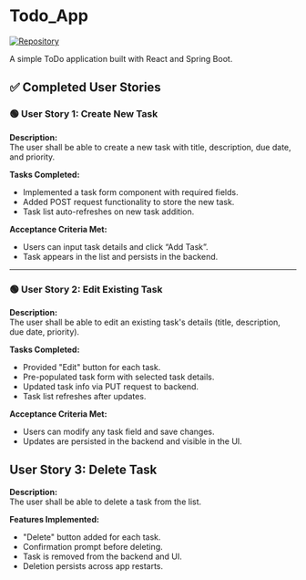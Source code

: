 

# Todo_App

[![Repository](https://img.shields.io/badge/Repo-Todo_App-blue)](https://github.com/irfanpasha111/Todo_App)

A simple ToDo application built with React and Spring Boot.

## ✅ Completed User Stories

### 🟢 User Story 1: Create New Task

**Description:**  
The user shall be able to create a new task with title, description, due date, and priority.

**Tasks Completed:**
- Implemented a task form component with required fields.
- Added POST request functionality to store the new task.
- Task list auto-refreshes on new task addition.

**Acceptance Criteria Met:**
- Users can input task details and click “Add Task”.
- Task appears in the list and persists in the backend.

---

### 🟢 User Story 2: Edit Existing Task

**Description:**  
The user shall be able to edit an existing task's details (title, description, due date, priority).

**Tasks Completed:**
- Provided "Edit" button for each task.
- Pre-populated task form with selected task details.
- Updated task info via PUT request to backend.
- Task list refreshes after updates.

**Acceptance Criteria Met:**
- Users can modify any task field and save changes.
- Updates are persisted in the backend and visible in the UI.

## User Story 3: Delete Task

**Description:**  
The user shall be able to delete a task from the list.

**Features Implemented:**
- "Delete" button added for each task.
- Confirmation prompt before deleting.
- Task is removed from the backend and UI.
- Deletion persists across app restarts.
